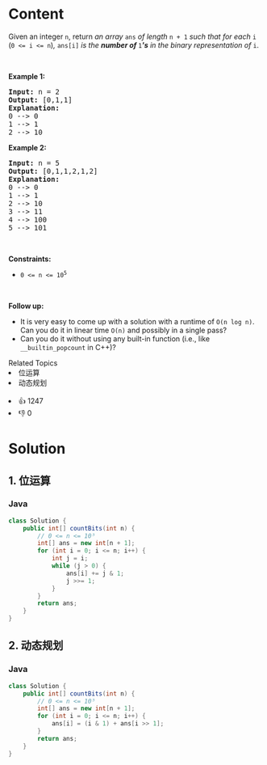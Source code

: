 # Content
<p>Given an integer <code>n</code>, return <em>an array </em><code>ans</code><em> of length </em><code>n + 1</code><em> such that for each </em><code>i</code><em> </em>(<code>0 &lt;= i &lt;= n</code>)<em>, </em><code>ans[i]</code><em> is the <strong>number of </strong></em><code>1</code><em><strong>'s</strong> in the binary representation of </em><code>i</code>.</p>

<p>&nbsp;</p>
<p><strong class="example">Example 1:</strong></p>

<pre>
<strong>Input:</strong> n = 2
<strong>Output:</strong> [0,1,1]
<strong>Explanation:</strong>
0 --&gt; 0
1 --&gt; 1
2 --&gt; 10
</pre>

<p><strong class="example">Example 2:</strong></p>

<pre>
<strong>Input:</strong> n = 5
<strong>Output:</strong> [0,1,1,2,1,2]
<strong>Explanation:</strong>
0 --&gt; 0
1 --&gt; 1
2 --&gt; 10
3 --&gt; 11
4 --&gt; 100
5 --&gt; 101
</pre>

<p>&nbsp;</p>
<p><strong>Constraints:</strong></p>

<ul>
 <li><code>0 &lt;= n &lt;= 10<sup>5</sup></code></li>
</ul>

<p>&nbsp;</p>
<p><strong>Follow up:</strong></p>

<ul>
 <li>It is very easy to come up with a solution with a runtime of <code>O(n log n)</code>. Can you do it in linear time <code>O(n)</code> and possibly in a single pass?</li>
 <li>Can you do it without using any built-in function (i.e., like <code>__builtin_popcount</code> in C++)?</li>
</ul>

<div><div>Related Topics</div><div><li>位运算</li><li>动态规划</li></div></div><br><div><li>👍 1247</li><li>👎 0</li></div>

# Solution
## 1. 位运算
### Java
```java
class Solution {
    public int[] countBits(int n) {
        // 0 <= n <= 10⁵
        int[] ans = new int[n + 1];
        for (int i = 0; i <= n; i++) {
            int j = i;
            while (j > 0) {
                ans[i] += j & 1;
                j >>= 1;
            }
        }
        return ans;
    }
}
```
## 2. 动态规划
### Java
```java
class Solution {
    public int[] countBits(int n) {
        // 0 <= n <= 10⁵
        int[] ans = new int[n + 1];
        for (int i = 0; i <= n; i++) {
            ans[i] = (i & 1) + ans[i >> 1];
        }
        return ans;
    }
}
```